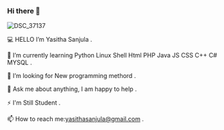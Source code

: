 ### Hi there 👋

![DSC_37137](https://user-images.githubusercontent.com/117056314/201556193-62903175-2431-4819-ae3a-020fd412b3ba.jpg)


💻 HELLO I’m Yasitha Sanjula .

🌱 I’m currently learning Python Linux Shell Html PHP Java JS CSS C++ C# MYSQL .

🤔 I’m looking for New programming methord .

💬 Ask me about anything, I am happy to help .

⚡️ I'm Still Student .

📫 How to reach me:yasithasanjula@gmail.com .


